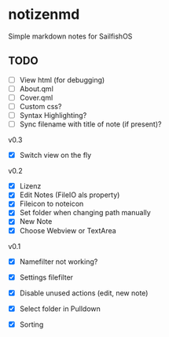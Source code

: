 # notizenmd
Simple markdown notes for SailfishOS

## TODO

- [ ] View html (for debugging)
- [ ] About.qml
- [ ] Cover.qml
- [ ] Custom css?
- [ ] Syntax Highlighting?
- [ ] Sync filename with title of note (if present)?

v0.3
- [x] Switch view on the fly

v0.2
- [x] Lizenz
- [x] Edit Notes (FileIO als property)
- [x] Fileicon to noteicon
- [x] Set folder when changing path manually
- [x] New Note
- [x] Choose Webview or TextArea

v0.1

- [x] Namefilter not working?
- [x] Settings filefilter
- [x] Disable unused actions (edit, new note)
- [x] Select folder in Pulldown
- [x] Sorting

